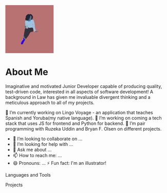 ![Lottie Animation](https://github.com/Seyi-Toluhi/Seyi-Toluhi/blob/main/Animation%20-%201717324879063.gif)


# About Me
Imaginative and motivated Junior Developer capable of producing quality, test-driven code, interested in all aspects of software development! A background in Law has given me invaluable divergent thinking and a meticulous approach to all of my projects.

🔭 I’m currently working on Lingo Voyage - an application that teaches Spanish and Yoruba(my native language).
🌱 I’m working on coming a tech stack that uses JS for frontend and Python for backend.
👯 I’m pair programming with Ruzeka Uddin and Bryan F. Olsen on different projects.
- 👯 I’m looking to collaborate on ...
- 🤔 I’m looking for help with ...
- 💬 Ask me about ...
- 📫 How to reach me: ...
- 😄 Pronouns: ...
⚡ Fun fact: I'm an illustrator!

Languages and Tools

Projects
